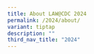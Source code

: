 ```yaml
---
title: About LAW@CDC 2024
permalink: /2024/about/
variant: tiptap
description: ""
third_nav_title: "2024"
---
```

